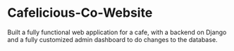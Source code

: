 # Cafelicious-Co-Website
Built a fully functional web application for a cafe, with a backend on Django and a fully customized admin dashboard to do changes to the database.

